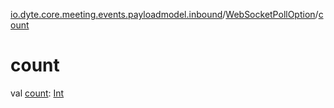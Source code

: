 [io.dyte.core.meeting.events.payloadmodel.inbound](../index.md)/[WebSocketPollOption](index.md)/[count](count.md)

# count


val [count](count.md): [Int](https://kotlinlang.org/api/latest/jvm/stdlib/kotlin/-int/index.html)
